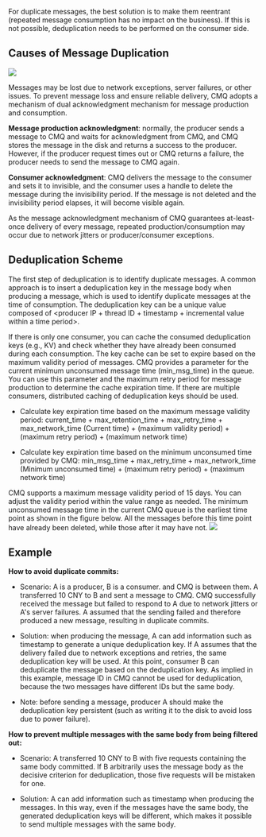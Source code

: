 For duplicate messages, the best solution is to make them reentrant (repeated message consumption has no impact on the business). If this is not possible, deduplication needs to be performed on the consumer side.

## Causes of Message Duplication

![](//mc.qcloudimg.com/static/img/821719ad41adc3c8e8de2473e6f3fbf5/image.png)

Messages may be lost due to network exceptions, server failures, or other issues. To prevent message loss and ensure reliable delivery, CMQ adopts a mechanism of dual acknowledgment mechanism for message production and consumption.

**Message production acknowledgment**: normally, the producer sends a message to CMQ and waits for acknowledgment from CMQ, and CMQ stores the message in the disk and returns a success to the producer. However, if the producer request times out or CMQ returns a failure, the producer needs to send the message to CMQ again.

**Consumer acknowledgment**: CMQ delivers the message to the consumer and sets it to invisible, and the consumer uses a handle to delete the message during the invisibility period. If the message is not deleted and the invisibility period elapses, it will become visible again.

As the message acknowledgment mechanism of CMQ guarantees at-least-once delivery of every message, repeated production/consumption may occur due to network jitters or producer/consumer exceptions.


## Deduplication Scheme
The first step of deduplication is to identify duplicate messages. A common approach is to insert a deduplication key in the message body when producing a message, which is used to identify duplicate messages at the time of consumption. The deduplication key can be a unique value composed of <producer IP + thread ID + timestamp + incremental value within a time period>.

If there is only one consumer, you can cache the consumed deduplication keys (e.g., KV) and check whether they have already been consumed during each consumption. The key cache can be set to expire based on the maximum validity period of messages. CMQ provides a parameter for the current minimum unconsumed message time (min_msg_time) in the queue. You can use this parameter and the maximum retry period for message production to determine the cache expiration time.
If there are multiple consumers, distributed caching of deduplication keys should be used.

-	Calculate key expiration time based on the maximum message validity period:
current_time + max_retention_time + max_retry_time + max_network_time
(Current time) + (maximum validity period) + (maximum retry period) + (maximum network time)

-	Calculate key expiration time based on the minimum unconsumed time provided by CMQ:
min_msg_time + max_retry_time + max_network_time
(Minimum unconsumed time) + (maximum retry period) + (maximum network time)

CMQ supports a maximum message validity period of 15 days. You can adjust the validity period within the value range as needed.
The minimum unconsumed message time in the current CMQ queue is the earliest time point as shown in the figure below. All the messages before this time point have already been deleted, while those after it may have not.
![](https://mc.qcloudimg.com/static/img/cd4f4fa763996459aaa2629a53e7075c/image.png)



## Example
**How to avoid duplicate commits:**

- Scenario: A is a producer, B is a consumer. and CMQ is between them. A transferred 10 CNY to B and sent a message to CMQ. CMQ successfully received the message but failed to respond to A due to network jitters or A's server failures. A assumed that the sending failed and therefore produced a new message, resulting in duplicate commits.

- Solution: when producing the message, A can add information such as timestamp to generate a unique deduplication key. If A assumes that the delivery failed due to network exceptions and retries, the same deduplication key will be used. At this point, consumer B can deduplicate the message based on the deduplication key.
As implied in this example, message ID in CMQ cannot be used for deduplication, because the two messages have different IDs but the same body.

- Note: before sending a message, producer A should make the deduplication key persistent (such as writing it to the disk to avoid loss due to power failure).

**How to prevent multiple messages with the same body from being filtered out:**

- Scenario: A transferred 10 CNY to B with five requests containing the same body committed. If B arbitrarily uses the message body as the decisive criterion for deduplication, those five requests will be mistaken for one.

- Solution: A can add information such as timestamp when producing the messages. In this way, even if the messages have the same body, the generated deduplication keys will be different, which makes it possible to send multiple messages with the same body.
